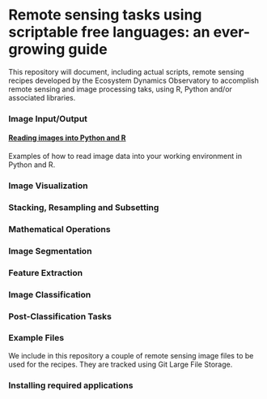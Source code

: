 # Remote sensing tasks using scriptable free languages: an ever-growing guide

This repository will document, including actual scripts, remote sensing recipes developed by the Ecosystem Dynamics Observatory to accomplish remote sensing and image processing taks, using R, Python and/or associated libraries.

### Image Input/Output

#### [Reading images into Python and R](raster_io.md)

Examples of how to read image data into your working environment in Python and R.

### Image Visualization

### Stacking, Resampling and Subsetting

### Mathematical Operations

### Image Segmentation

### Feature Extraction

### Image Classification

### Post-Classification Tasks

### Example Files

We include in this repository a couple of remote sensing image files to be used for the recipes. They are tracked using Git Large File Storage.

### Installing required applications
